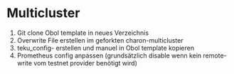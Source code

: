 # Multicluster

1. Git clone Obol template in neues Verzeichnis
2. Overwrite File erstellen im geforkten charon-multicluster
3. teku_config-<network> erstellen und manuel in Obol template kopieren
4. Prometheus config anpassen (grundsätzlich disable wenn kein remote-write vom testnet provider benötigt wird)